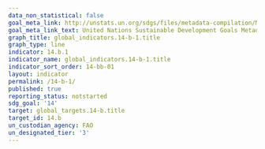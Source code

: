 ```yaml
---
data_non_statistical: false
goal_meta_link: http://unstats.un.org/sdgs/files/metadata-compilation/Metadata-Goal-14.pdf
goal_meta_link_text: United Nations Sustainable Development Goals Metadata (pdf 288kB)
graph_title: global_indicators.14-b-1.title
graph_type: line
indicator: 14.b.1
indicator_name: global_indicators.14-b-1.title
indicator_sort_order: 14-bb-01
layout: indicator
permalink: /14-b-1/
published: true
reporting_status: notstarted
sdg_goal: '14'
target: global_targets.14-b.title
target_id: 14.b
un_custodian_agency: FAO
un_designated_tier: '3'
---
```

